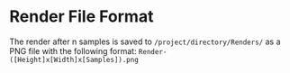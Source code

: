 # Render File Format #

The render after n samples is saved to  `/project/directory/Renders/` as a PNG file with the following format:
`Render-([Height]x[Width]x[Samples]).png`
